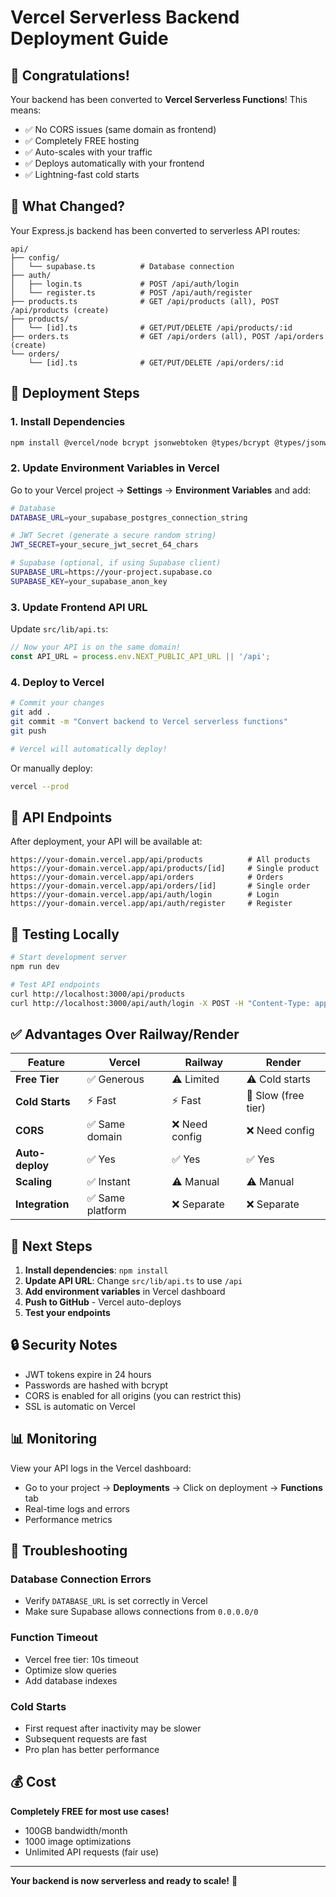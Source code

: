 # Vercel Serverless Backend Deployment Guide

## 🎉 Congratulations!

Your backend has been converted to **Vercel Serverless Functions**! This means:
- ✅ No CORS issues (same domain as frontend)
- ✅ Completely FREE hosting
- ✅ Auto-scales with your traffic
- ✅ Deploys automatically with your frontend
- ✅ Lightning-fast cold starts

## 📁 What Changed?

Your Express.js backend has been converted to serverless API routes:

```
api/
├── config/
│   └── supabase.ts          # Database connection
├── auth/
│   ├── login.ts             # POST /api/auth/login
│   └── register.ts          # POST /api/auth/register
├── products.ts              # GET /api/products (all), POST /api/products (create)
├── products/
│   └── [id].ts              # GET/PUT/DELETE /api/products/:id
├── orders.ts                # GET /api/orders (all), POST /api/orders (create)
└── orders/
    └── [id].ts              # GET/PUT/DELETE /api/orders/:id
```

## 🚀 Deployment Steps

### 1. Install Dependencies

```bash
npm install @vercel/node bcrypt jsonwebtoken @types/bcrypt @types/jsonwebtoken @types/pg
```

### 2. Update Environment Variables in Vercel

Go to your Vercel project → **Settings** → **Environment Variables** and add:

```bash
# Database
DATABASE_URL=your_supabase_postgres_connection_string

# JWT Secret (generate a secure random string)
JWT_SECRET=your_secure_jwt_secret_64_chars

# Supabase (optional, if using Supabase client)
SUPABASE_URL=https://your-project.supabase.co
SUPABASE_KEY=your_supabase_anon_key
```

### 3. Update Frontend API URL

Update `src/lib/api.ts`:

```typescript
// Now your API is on the same domain!
const API_URL = process.env.NEXT_PUBLIC_API_URL || '/api';
```

### 4. Deploy to Vercel

```bash
# Commit your changes
git add .
git commit -m "Convert backend to Vercel serverless functions"
git push

# Vercel will automatically deploy!
```

Or manually deploy:
```bash
vercel --prod
```

## 📡 API Endpoints

After deployment, your API will be available at:

```
https://your-domain.vercel.app/api/products          # All products
https://your-domain.vercel.app/api/products/[id]     # Single product
https://your-domain.vercel.app/api/orders            # Orders
https://your-domain.vercel.app/api/orders/[id]       # Single order
https://your-domain.vercel.app/api/auth/login        # Login
https://your-domain.vercel.app/api/auth/register     # Register
```

## 🔧 Testing Locally

```bash
# Start development server
npm run dev

# Test API endpoints
curl http://localhost:3000/api/products
curl http://localhost:3000/api/auth/login -X POST -H "Content-Type: application/json" -d '{"email":"test@test.com","password":"password"}'
```

## ✅ Advantages Over Railway/Render

| Feature | Vercel | Railway | Render |
|---------|--------|---------|--------|
| **Free Tier** | ✅ Generous | ⚠️ Limited | ⚠️ Cold starts |
| **Cold Starts** | ⚡ Fast | ⚡ Fast | 🐌 Slow (free tier) |
| **CORS** | ✅ Same domain | ❌ Need config | ❌ Need config |
| **Auto-deploy** | ✅ Yes | ✅ Yes | ✅ Yes |
| **Scaling** | ✅ Instant | ⚠️ Manual | ⚠️ Manual |
| **Integration** | ✅ Same platform | ❌ Separate | ❌ Separate |

## 🎯 Next Steps

1. **Install dependencies**: `npm install`
2. **Update API URL**: Change `src/lib/api.ts` to use `/api`
3. **Add environment variables** in Vercel dashboard
4. **Push to GitHub** - Vercel auto-deploys
5. **Test your endpoints**

## 🔒 Security Notes

- JWT tokens expire in 24 hours
- Passwords are hashed with bcrypt
- CORS is enabled for all origins (you can restrict this)
- SSL is automatic on Vercel

## 📊 Monitoring

View your API logs in the Vercel dashboard:
- Go to your project → **Deployments** → Click on deployment → **Functions** tab
- Real-time logs and errors
- Performance metrics

## 🐛 Troubleshooting

### Database Connection Errors
- Verify `DATABASE_URL` is set correctly in Vercel
- Make sure Supabase allows connections from `0.0.0.0/0`

### Function Timeout
- Vercel free tier: 10s timeout
- Optimize slow queries
- Add database indexes

### Cold Starts
- First request after inactivity may be slower
- Subsequent requests are fast
- Pro plan has better performance

## 💰 Cost

**Completely FREE for most use cases!**
- 100GB bandwidth/month
- 1000 image optimizations
- Unlimited API requests (fair use)

---

**Your backend is now serverless and ready to scale!** 🎉
